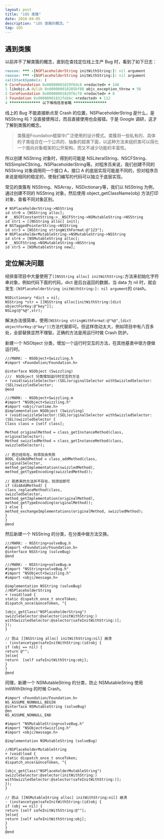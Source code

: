 ```yaml
---
layout: post
title: "iOS 类簇"
date: 2016-04-05 
description: "iOS 类簇的概念。"
tag: iOS 
---   
```


## 遇到类簇

以前并不了解类簇的概念，直到在查找定位线上生产 Bug 时，看到了如下日志：

```ruby
reason: *** -[NSPlaceholderString initWithString:]: nil argument
reason: *** -[NSPlaceholderString initWithString:]: nil argument
callStackSymbols: (
0 CoreFoundation 0x00000001829f6dc8 <redacted> + 148
1 libobjc.A.dylib 0x000000018205bf80 objc_exception_throw + 56
2 CoreFoundation 0x00000001829f6cf8 <redacted> + 0
3 Foundation 0x00000001832febbc <redacted> + 112
4 ************** 以下堆栈信息省略 ***************
```

线上的 Bug 不能直接断点至 Crash 的位置，NSPlaceholderString 是什么，是 NSString 吗？没直接使用过，而且直接使用也会报错。于是 Google 调研，这才了解到类簇的概念。

> 类簇是Foundation框架中广泛使用的设计模式。类簇将一些私有的、具体的子类组合在一个公共的、抽象的超类下面，以这种方法来组织类可以简化一个面向对象框架的公开架构，而又不减少功能的丰富性。

所以创建 NSString 对象时，得到的可能是 NSLiteralString、NSCFString、NSSimpleCString，NSPlaceholderString等。对程序员来说，我们创建不同的 NSString 对象调用同一个接口 A，接口 A 的底层实现可能是不同的，但对程序员来说是相同的稳定的，使我们编写的代码可以独立于底层实现。

常见的类簇有 NSString、NSArray，NSDictionary等，我们以 NSString 为例，通过创建不同的 NSString 对象，然后使用 object_getClassName(obj) 方法打印对象，查看不同对象区别。

```objc
# NSPlaceholderString->NSString
id str0 = [NSString alloc];
# __NSCFConstantString->__NSCFString->NSMutableString->NSString
id str1 = [[NSString alloc] init];
# NSTaggedPointerString->NSString
id str3 = [NSString stringWithFormat:@"123"];
# NSPlaceholderMutableString->NSMutableString->NSString
id str4 = [NSMutableString alloc];
# __NSCFString->NSMutableString->NSString
id str5 = [NSMutableString new];
```

## 定位解决问题

经排查项目中大量使用了`[[NSString alloc] initWithString:`方法来初始化字符串对象，例如代码下面的代码，dict 是后台返回的数据，当 data 为 nil 时，就会发生`-[NSPlaceholderString initWithString:]: nil argument`的 crash。

```objc
NSDictionary *dict = nil;
NSString *str = [[NSString alloc]initWithString:[dict objectForKey:@"key"]];
NSLog(@"%@",str);
```

解决办法很简单，使用`[NSString stringWithFormat:@"%@",[dict objectForKey:@"key"]]`方法代替即可。但这样改动太大，例如项目中有八百多处，全部替换显然不理智。正确的方法是用运行时做 Crash 防护。

新建一个 NSObject 分类，增加一个运行时交互的方法，在其他基类中很方便做运行时。

```objc
///MARK: - NSObject+Swizzling.h
#import <Foundation/Foundation.h>

@interface NSObject (Swizzling)
///  NSObject 分类增加运行时交互的方法
+ (void)swizzleSelector:(SEL)originalSelector withSwizzledSelector:(SEL)swizzledSelector;
@end

///MARK: - NSObject+Swizzling.m
#import "NSObject+Swizzling.h"
#import <objc/runtime.h>
@implementation NSObject (Swizzling)
+ (void)swizzleSelector:(SEL)originalSelector withSwizzledSelector:(SEL)swizzledSelector {
Class class = [self class];

Method originalMethod = class_getInstanceMethod(class, originalSelector);
Method swizzledMethod = class_getInstanceMethod(class, swizzledSelector);

// 若已经存在，则添加会失败
BOOL didAddMethod = class_addMethod(class,
originalSelector,
method_getImplementation(swizzledMethod),
method_getTypeEncoding(swizzledMethod));

// 若原来的方法并不存在，则添加即可
if (didAddMethod) {
class_replaceMethod(class,
swizzledSelector,
method_getImplementation(originalMethod),
method_getTypeEncoding(originalMethod));
} else {
method_exchangeImplementations(originalMethod, swizzledMethod);
}
}
@end
```

然后新建一个 NSString 的分类，在分类中做方法交换。

```objc
///MARK: - NSString+solveBug.h
#import <Foundation/Foundation.h>
@interface NSString (solveBug)
@end

///MARK: - NSString+solveBug.m
#import "NSString+solveBug.h"
#import "NSObject+Swizzling.h"
#import <objc/message.h>

@implementation NSString (solveBug)
//NSPlaceholderString
+ (void)load {
static dispatch_once_t onceToken;
dispatch_once(&onceToken, ^{

[objc_getClass("NSPlaceholderString") swizzleSelector:@selector(initWithString:)
withSwizzledSelector:@selector(safeInitWithString:)];
});
}

// 防止 [[NSString alloc] initWithString:nil] 崩溃
- (instancetype)safeInitWithString:(id)obj {
if (obj == nil) {
return @"";
}else{
return  [self safeInitWithString:obj];
}
}
@end
```

同理，新建一个 NSMutableString 的分类，防止 NSMutableString 使用 initWithString 的时候 Crash。

```objc
#import <Foundation/Foundation.h>
NS_ASSUME_NONNULL_BEGIN
@interface NSMutableString (solveBug)
@en
NS_ASSUME_NONNULL_END

#import "NSMutableString+solveBug.h"
#import "NSObject+Swizzling.h"
#import <objc/message.h>

@implementation NSMutableString (solveBug)

//NSPlaceholderMutableString
+ (void)load {
static dispatch_once_t onceToken;
dispatch_once(&onceToken, ^{

[objc_getClass("NSPlaceholderMutableString") swizzleSelector:@selector(initWithString:)
withSwizzledSelector:@selector(safeInitWithString:)];
});
}

// 防止 [[NSMutableString alloc] initWithString:nil] 崩溃
- (instancetype)safeInitWithString:(id)obj {
if (obj == nil) {
return [self safeInitWithString:@""];
}else{
return [self safeInitWithString:obj];
}
}
@end
```
